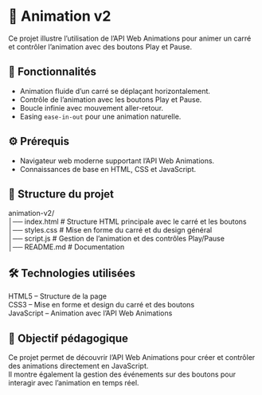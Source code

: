 # 📝 Animation v2

Ce projet illustre l’utilisation de l’API Web Animations pour animer un carré et contrôler l’animation avec des boutons Play et Pause.

## 🚀 Fonctionnalités

- Animation fluide d’un carré se déplaçant horizontalement.
- Contrôle de l’animation avec les boutons Play et Pause.
- Boucle infinie avec mouvement aller-retour.
- Easing `ease-in-out` pour une animation naturelle.

## ⚙️ Prérequis

- Navigateur web moderne supportant l’API Web Animations.
- Connaissances de base en HTML, CSS et JavaScript.

## 📂 Structure du projet
animation-v2/  
│── index.html      # Structure HTML principale avec le carré et les boutons  
│── styles.css      # Mise en forme du carré et du design général  
│── script.js       # Gestion de l’animation et des contrôles Play/Pause  
│── README.md       # Documentation  

## 🛠️ Technologies utilisées

HTML5 – Structure de la page  
CSS3 – Mise en forme et design du carré et des boutons  
JavaScript – Animation avec l’API Web Animations  

## 🎯 Objectif pédagogique

Ce projet permet de découvrir l’API Web Animations pour créer et contrôler des animations directement en JavaScript.  
Il montre également la gestion des événements sur des boutons pour interagir avec l’animation en temps réel.

